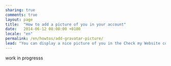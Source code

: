 ```yaml
---
sharing: true
comments: true
layout: page
title:  "How to add a picture of you in your account"
date:   2014-06-12 08:00:00 +0100
locale: "en"
permalink: /en/howtos/add-gravatar-picture/
lead: "You can display a nice picture of you in the Check my Website console with the Gravatar service."
---
```


work in progresss